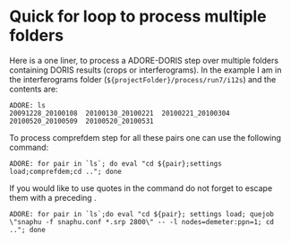 # Quick for loop to process multiple folders #
Here is a one liner, to process a ADORE-DORIS step over multiple folders containing DORIS results (crops or interferograms). In the example I am in the interferograms folder (`${projectFolder}/process/run7/i12s`) and the contents are:
```
ADORE: ls
20091228_20100108  20100130_20100221  20100221_20100304  20100520_20100509  20100520_20100531
```
To process comprefdem step for all these pairs one can use the following command:
```
ADORE: for pair in `ls`; do eval "cd ${pair};settings load;comprefdem;cd .."; done
```
If you would like to use quotes in the command do not forget to escape them with a preceding \.
```
ADORE: for pair in `ls`;do eval "cd ${pair}; settings load; quejob \"snaphu -f snaphu.conf *.srp 2800\" -- -l nodes=demeter:ppn=1; cd .."; done
```